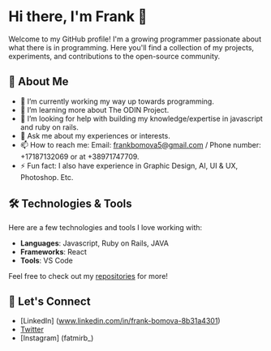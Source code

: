 # Hi there, I'm Frank 👋

Welcome to my GitHub profile! I'm a growing  programmer passionate about what there is in programming. Here you'll find a collection of my projects, experiments, and contributions to the open-source community.

## 🚀 About Me

- 🔭 I’m currently working my way up towards programming.
- 🌱 I’m learning more about The ODIN Project.
- 🤔 I’m looking for help with building my knowledge/expertise in javascript and ruby on rails.
- 💬 Ask me about my experiences or interests.
- 📫 How to reach me: Email: frankbomova5@gmail.com / Phone number: +17187132069 or at +38971747709.
- ⚡ Fun fact: I also have experience in Graphic Design, AI, UI & UX, Photoshop. Etc.

## 🛠️ Technologies & Tools

Here are a few technologies and tools I love working with:

- **Languages**: Javascript, Ruby on Rails, JAVA
- **Frameworks**: React
- **Tools**: VS Code

Feel free to check out my [repositories](https://github.com/FrankBoy123/Frankies-test.git) for more!

## 🤝 Let's Connect

- [LinkedIn] (www.linkedin.com/in/frank-bomova-8b31a4301)
- [Twitter](Fatmirb3)
- [Instagram] (fatmirb_)